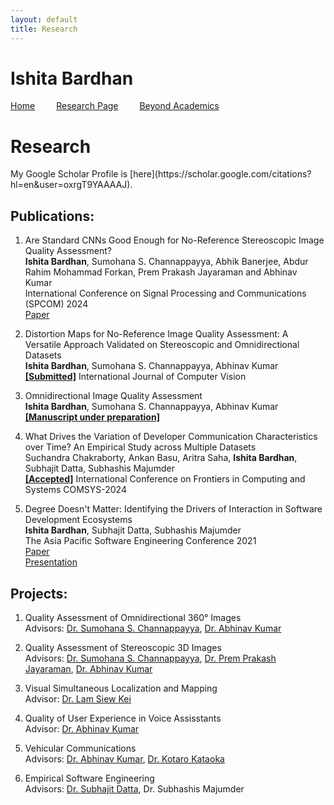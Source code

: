 ```yaml
---
layout: default
title: Research
---
```

<h1>Ishita Bardhan</h1>
<a href="{{ '/index' | absolute_url }}" style="margin-right: 30px;">Home</a>
<a href="{{ '/research' | absolute_url }}" style="margin-right: 30px;">Research Page</a>
<a href="{{ '/beyond_acad' | absolute_url }}">Beyond Academics</a>
<br>

<h1>Research</h1>
My Google Scholar Profile is [here](https://scholar.google.com/citations?hl=en&user=oxrgT9YAAAAJ).

<h2>Publications:</h2>

1. Are Standard CNNs Good Enough for No-Reference Stereoscopic Image Quality Assessment?<br>
<b>Ishita Bardhan</b>, Sumohana S. Channappayya, Abhik Banerjee, Abdur Rahim Mohammad Forkan, Prem Prakash Jayaraman and Abhinav Kumar<br>
International Conference on Signal Processing and Communications (SPCOM) 2024<br>
[Paper](https://ieeexplore.ieee.org/document/10631608)<br>

3. Distortion Maps for No-Reference Image Quality Assessment: A Versatile Approach Validated on Stereoscopic and Omnidirectional Datasets<br>
<b>Ishita Bardhan</b>, Sumohana S. Channappayya, Abhinav Kumar<br>
<b><u>[Submitted]</u></b> International Journal of Computer Vision

4. Omnidirectional Image Quality Assessment<br>
<b>Ishita Bardhan</b>, Sumohana S. Channappayya, Abhinav Kumar<br>
<b><u>[Manuscript under preparation]</u></b>

5. What Drives the Variation of Developer Communication Characteristics over Time? An Empirical Study across Multiple Datasets<br>
Suchandra Chakraborty, Ankan Basu, Aritra Saha, <b>Ishita Bardhan</b>, Subhajit Datta, Subhashis Majumder<br>
<b><u>[Accepted]</u></b> International Conference on Frontiers in Computing and Systems COMSYS-2024

6. Degree Doesn't Matter: Identifying the Drivers of Interaction in Software Development Ecosystems<br>
<b>Ishita Bardhan</b>, Subhajit Datta, Subhashis Majumder<br>
The Asia Pacific Software Engineering Conference 2021<br>
[Paper](https://ieeexplore.ieee.org/document/9711990)<br>
[Presentation](https://www.youtube.com/watch?v=NbDpLYdWueU)<br>

<h2>Projects:</h2>

1. Quality Assessment of Omnidirectional 360° Images<br>
Advisors: [Dr. Sumohana S. Channappayya](https://people.iith.ac.in/sumohana/), [Dr. Abhinav Kumar](https://people.iith.ac.in/abhinavkumar/index.html)


2. Quality Assessment of Stereoscopic 3D Images<br>
Advisors: [Dr. Sumohana S. Channappayya](https://people.iith.ac.in/sumohana/), [Dr. Prem Prakash Jayaraman](https://www.swinburne.edu.au/research/our-research/access-our-research/find-a-researcher-or-supervisor/researcher-profile/?id=pjayaraman), [Dr. Abhinav Kumar](https://people.iith.ac.in/abhinavkumar/index.html)


3. Visual Simultaneous Localization and Mapping<br>
Advisor: [Dr. Lam Siew Kei](https://personal.ntu.edu.sg/assklam/)


4. Quality of User Experience in Voice Assisstants<br>
Advisor: [Dr. Abhinav Kumar](https://people.iith.ac.in/abhinavkumar/index.html)


5. Vehicular Communications<br>
Advisors: [Dr. Abhinav Kumar](https://people.iith.ac.in/abhinavkumar/index.html), [Dr. Kotaro Kataoka](https://people.iith.ac.in/kotaro/)


6. Empirical Software Engineering<br>
Advisors: [Dr. Subhajit Datta](http://dattas.net/), Dr. Subhashis Majumder
